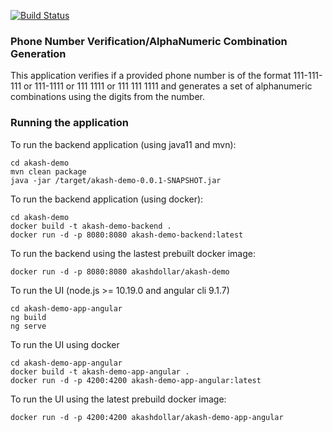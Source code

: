 [![Build Status](https://travis-ci.org/akashvbabu/akash-demo-project.svg?branch=master)](https://travis-ci.org/akashvbabu/akash-demo-project)

### Phone Number Verification/AlphaNumeric Combination Generation

This application verifies if a provided phone number is of the format
111-111-111 or 111-1111 or 111 1111 or 111 111 1111 and generates a set 
of alphanumeric combinations using the digits from the number. 

### Running the application

To run the backend application (using java11 and mvn):

```
cd akash-demo
mvn clean package
java -jar /target/akash-demo-0.0.1-SNAPSHOT.jar
```

To run the backend application (using docker):

```
cd akash-demo
docker build -t akash-demo-backend .
docker run -d -p 8080:8080 akash-demo-backend:latest
```

To run the backend using the lastest prebuilt docker image:
```
docker run -d -p 8080:8080 akashdollar/akash-demo
```

To run the UI (node.js >= 10.19.0 and angular cli 9.1.7)
```
cd akash-demo-app-angular
ng build
ng serve
```

To run the UI using docker
```
cd akash-demo-app-angular
docker build -t akash-demo-app-angular .
docker run -d -p 4200:4200 akash-demo-app-angular:latest
```

To run the UI using the latest prebuild docker image:
```
docker run -d -p 4200:4200 akashdollar/akash-demo-app-angular
```